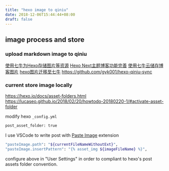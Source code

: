 ```yaml
---
title: "hexo image to qiniu"
date: 2018-12-06T15:44:44+08:00
draft: false
---
```

## image process and store

### upload markdown image to qiniu

[使用七牛为Hexo存储图片等资源](https://yuchen-lea.github.io/2016-01-21-use-qiniu-store-file-for-hexo/) 
[Hexo Next主题博客功能完善](https://www.jianshu.com/p/6f77c96b7eff) 
[使用七牛云储存博客图片](https://marvae.github.io/2017-12-01/qiqiu/) 
[hexo图片迁移至七牛](http://farwmarth.com/hexo%E5%9B%BE%E7%89%87%E8%BF%81%E7%A7%BB%E8%87%B3%E4%B8%83%E7%89%9B/) 
https://github.com/gyk001/hexo-qiniu-sync


### current store image locally

https://hexo.io/docs/asset-folders.html
https://lucaseo.github.io/2018/02/20/howtodo-20180220-1/#activate-asset-folder

modify hexo `_config.yml`

```bash
post_asset_folder: true
```

I use VSCode to write post with [Paste Image](https://github.com/mushanshitiancai/vscode-paste-image) extension

```bash
"pasteImage.path": "${currentFileNameWithoutExt}",
"pasteImage.insertPattern": "{% asset_img ${imageFileName} %}",
```

configure above in "User Settings" in order to compliant to hexo's post assets folder convention.
